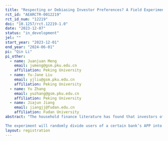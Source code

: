 ```yaml
---
title: "Respecting or Debiasing Investor Preferences? A Field Experiment on the Effectiveness of Portfolio Recommendations in Enhancing Investor Welfare"
rct_id: "AEARCTR-0012219"
rct_id_num: "12219"
doi: "10.1257/rct.12219-1.0"
date: "2023-12-07"
status: "in_development"
jel: ""
start_year: "2023-12-01"
end_year: "2024-06-01"
pi: "Qin Li"
pi_other:
  - name: Juanjuan Meng
    email: jumeng@gsm.pku.edu.cn
    affiliation: Peking University
  - name: Yu-Jane Liu
    email: yjliu@gsm.pku.edu.cn
    affiliation: Peking University
  - name: Yu Zhang
    email: yuzhang@gsm.pku.edu.cn
    affiliation: Peking University
  - name: Jiajun Jiang
    email: jiangjj@fudan.edu.cn
    affiliation: Fudan University
abstract: "The household finance literature has found that investors often deviate from optimal investment behavior and suffer wealth losses due to factors such as incomplete information, lack of financial knowledge, and behavioral biases. Investment advisors perform multiple functions including information provision, investor education, and asset allocation recommendations, serving as crucial means to assist investors. Currently, there are two popular logics for investment advisor’s asset allocation recommendations: catering to investor preferences and educating investor. Exploring which asset allocation logic and design are more comprehensive, trustworthy, and beneficial to investors’ welfare holds significant implications for the upgrade of advisory services, development of financial markets, and enhancement of social welfare.
The experiment will randomly divide users of a certain bank’s APP into four groups: control group, preference catering group, loss aversion education group, and mental accounting education group. The control group will be recommended a uniform non-personalized asset allocation. The preference catering group will be recommended an asset allocation that is algorithmically calculated to be optimal based on the investor’s behavioral parameters. The loss aversion education group will be recommended an asset allocation that is algorithmically calculated to be optimal but with the modification of the loss aversion parameter to be fully rational while keeping the investor’s other behavioral parameters unchanged. The mental accounting education group will be recommended an asset allocation that is algorithmically calculated to be optimal but with the modification of the mental accounting parameter to be fully rational while keeping the investor’s other behavioral parameters unchanged. "
layout: registration
---
```



